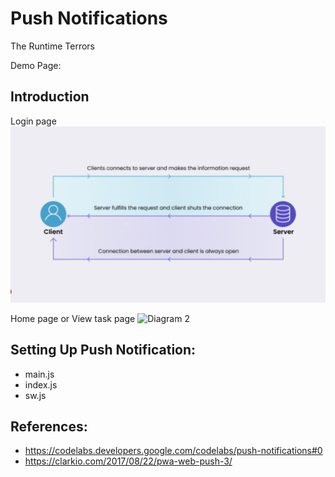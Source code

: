 # Push Notifications 

The Runtime Terrors

Demo Page:


## Introduction 

Login page
![Diagram 1](diagrams/diagram1.png)

Home page or View task page
![Diagram 2](mockup/diagram2.png)


## Setting Up Push Notification:
- main.js
- index.js
- sw.js


## References:
- https://codelabs.developers.google.com/codelabs/push-notifications#0
- https://clarkio.com/2017/08/22/pwa-web-push-3/